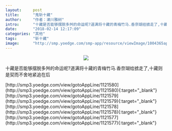 ```yaml
---
layout:     post
title:      "鬼斩十藏"
author:     "作者：濑川雅树"
intro:      "十藏是否能够摆脱多舛的命运呢?道满将十藏的青梅竹马.香奈瑚给掳走了,十藏则是契而不舍地紧追在后"
date:       "2018-02-14 12:17:09"
categories: "其他"
tags:       "斩十藏"
image:      "http://smp.yoedge.com/smp-app/resource/viewImage/1004365appline.png"
---
```

<div style="text-align: center">
<p><img src="http://smp.yoedge.com/smp-app/resource/viewImage/1004365appline.png"/></p>
</div>
<p class="post-meta">
<span>十藏是否能够摆脱多舛的命运呢?道满将十藏的青梅竹马.香奈瑚给掳走了,十藏则是契而不舍地紧追在后</span>
</p>
[http://smp3.yoedge.com/view/gotoAppLine/1121580](http://smp3.yoedge.com/view/gotoAppLine/1121580){:target="_blank"}
[http://smp3.yoedge.com/view/gotoAppLine/1121579](http://smp3.yoedge.com/view/gotoAppLine/1121579){:target="_blank"}
[http://smp3.yoedge.com/view/gotoAppLine/1121578](http://smp3.yoedge.com/view/gotoAppLine/1121578){:target="_blank"}
[http://smp3.yoedge.com/view/gotoAppLine/1121577](http://smp3.yoedge.com/view/gotoAppLine/1121577){:target="_blank"}


